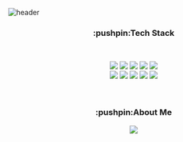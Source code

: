 ![header](https://capsule-render.vercel.app/api?text=SUBIN%20OH&type=wave&height=300&color=dda0dd&animation=fadeIn&fontColor=FFF&fontSize=60&fontAlignY=40)

<h3 align="center">:pushpin:Tech Stack</h3>
<br/>
<p align="center">
  <img src="https://img.shields.io/badge/Java-007396?style=flat-square&logo=Java&logoColor=white"/>
  <img src="https://img.shields.io/badge/JavaScript-F7DF1E?style=flat-square&logo=JavaScript&logoColor=white"/>
  <img src="https://img.shields.io/badge/Python-3766AB?style=flat-square&logo=Python&logoColor=white"/>
  <img src="https://img.shields.io/badge/HTML5-E34F26?style=flat-square&logo=HTML5&logoColor=white"/>
  <img src="https://img.shields.io/badge/CSS3-1572B6?style=flat-square&logo=CSS3&logoColor=white"/><br/>
  <img src="https://img.shields.io/badge/C_Languege-0067A3?style=flat-square&logo=C&logoColor=white"/>
  <img src="https://img.shields.io/badge/Spring-6DB33F?style=flat-square&logo=Spring&logoColor=white"/>
  <img src="https://img.shields.io/badge/MySQL-4479A1?style=flat-square&logo=MySQL&logoColor=white"/>
  <img src="https://img.shields.io/badge/Oracle_DB-F80000?style=flat-square&logo=Oracle&logoColor=white"/>
  <img src="https://img.shields.io/badge/Git-181717?style=flat-square&logo=Git&logoColor=white"/>
</p>
<br/>
<h3 align="center">:pushpin:About Me</h3>
<p align="center">
<a href="https://ohsoou.tistory.com/"><img src="https://img.shields.io/badge/Tech_Blog-181717?style=flat-square&logo=GitHub&logoColor=white&link=https://ohsoou.tistory.com/"/></a>
</p>
